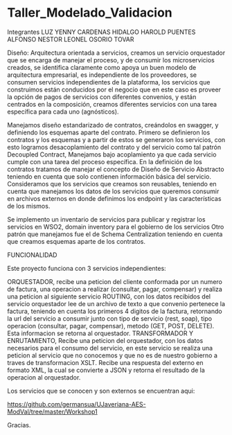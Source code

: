 # Taller_Modelado_Validacion
Integrantes
LUZ YENNY CARDENAS HIDALGO
HAROLD PUENTES ALFONSO
NESTOR LEONEL OSORIO TOVAR


Diseño: Arquitectura orientada a servicios, creamos un servicio orquestador que se encarga de manejar el proceso, y de consumir los 
microservicios creados, se identifica claramente como apoya un buen modelo de arquitectura empresarial, es independiente de los 
proveedores, se consumen servicios independientes de la plataforma, los servicios que construimos están conducidos por el negocio que 
en este caso es proveer la opción de pagos de servicios con diferentes convenios, y están centrados en la composición, creamos diferentes 
servicios con una tarea específica para cada uno (agnósticos).

Manejamos diseño estandarizado de contratos, creándolos en swagger, y definiendo los esquemas aparte del contrato. 
Primero se definieron los contratos y los esquemas y a partir de estos se generaron los servicios, con esto logramos desacoplamiento 
del contrato y del servicio como tal patrón Decoupled Contract, Manejamos bajo acoplamiento ya que cada servicio cumple con una tarea del
proceso específica. En la definición de los contratos tratamos de manejar el concepto de Diseño de Servicio Abstracto teniendo en cuenta 
que solo contienen información básica del servicio. Consideramos que los servicios que creamos son reusables, teniendo en cuenta que 
manejamos los datos de los servicios que queremos consumir en archivos externos en donde definimos los endpoint y las características de 
los mismos.

Se implemento un inventario de servicios para publicar y registrar los servicios  en WSO2, 
domain inventory para el gobierno de los servicios 
Otro patrón que manejamos fue el de Schema Centralization teniendo en cuenta que creamos esquemas aparte de los contratos.

FUNCIONALIDAD

Este proyecto funciona con  3 servicios independientes:

ORQUESTADOR, recibe una peticion del cliente conformada por un numero de factura, una operacion a realizar (consultar, pagar, compensar)
y realiza una peticion al siguiente servicio
ROUTING,  con los datos recibidos del servicio orquestador lee de un archivo de texto a que convenio pertenece la factura, teniendo en 
cuenta los primeros 4 digitos de la factura, retornando la url del servicio a consumir junto con tipo de servicio (rest, soap), tipo 
operacion (consultar, pagar, compensar), metodo (GET, POST, DELETE). Esta informacion se retorna al orquestador.
TRANSFORMADOR Y ENRUTAMIENTO, Recibe una peticion del orquestador, con los datos necesarios para el consumo del servicio, en este servicio
se realiza una peticion al servicio que no conocemos y que no es de nuestro gobierno a traves de transformacion XSLT. Recibe una respuesta
del externo en formato XML, la cual se convierte a JSON y retorna el resultado de la operacion al orquestador.

Los servicios que se conocen y son externos se encuentran aqui:

https://github.com/germansua/UJaveriana-AES-ModVal/tree/master/Workshop1


Gracias.
